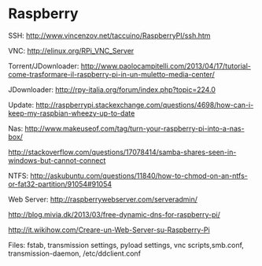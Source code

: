 Raspberry
=========

SSH:  http://www.vincenzov.net/taccuino/RaspberryPI/ssh.htm

VNC:  http://elinux.org/RPi_VNC_Server

Torrent/JDownloader:  http://www.paolocampitelli.com/2013/04/17/tutorial-come-trasformare-il-raspberry-pi-in-un-muletto-media-center/

JDownloader:   http://rpy-italia.org/forum/index.php?topic=224.0

Update:   http://raspberrypi.stackexchange.com/questions/4698/how-can-i-keep-my-raspbian-wheezy-up-to-date

Nas:  http://www.makeuseof.com/tag/turn-your-raspberry-pi-into-a-nas-box/

http://stackoverflow.com/questions/17078414/samba-shares-seen-in-windows-but-cannot-connect

NTFS:  http://askubuntu.com/questions/11840/how-to-chmod-on-an-ntfs-or-fat32-partition/91054#91054

Web Server: http://raspberrywebserver.com/serveradmin/

http://blog.mivia.dk/2013/03/free-dynamic-dns-for-raspberry-pi/

http://it.wikihow.com/Creare-un-Web-Server-su-Raspberry-Pi


Files: fstab, transmission settings, pyload settings, vnc scripts,smb.conf, transmission-daemon, /etc/ddclient.conf
